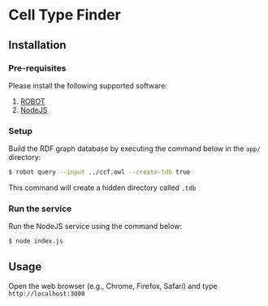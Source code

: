 # Cell Type Finder

## Installation

### Pre-requisites

Please install the following supported software:

1. [ROBOT](http://robot.obolibrary.org/)
2. [NodeJS](https://nodejs.org/en/)

### Setup

Build the RDF graph database by executing the command below in the `app/` directory:

```bash
$ robot query --input ../ccf.owl --create-tdb true
```

This command will create a hidden directory called `.tdb`

### Run the service

Run the NodeJS service using the command below:

```bash
$ node index.js
```

## Usage

Open the web browser (e.g., Chrome, Firefox, Safari) and type `http://localhost:3000`

